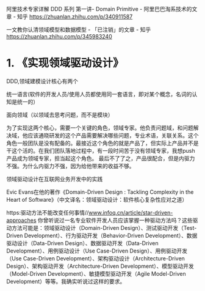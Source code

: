 

阿里技术专家详解 DDD 系列 第一讲- Domain Primitive - 阿里巴巴淘系技术的文章 - 知乎
https://zhuanlan.zhihu.com/p/340911587

一文教你认清领域模型和数据模型 - 「已注销」的文章 - 知乎
https://zhuanlan.zhihu.com/p/345983240


# 1. 《实现领域驱动设计》


DDD,领域建模设计核心有两个

统一语言(软件的开发人员/使用人员都使用同一套语言，即对某个概念，名词的认知是统一的）

面向领域（以领域去思考问题，而不是模块）


为了实现这两个核心，需要一个关键的角色，领域专家。他负责问题域，和问题解决域，他应该通晓研发的这个产品需要解决哪些问题，专业术语，关联关系。这个角色一般团队是没有配备的。最接近这个角色的就是产品了，但实际上产品并不是干这个活的。在我们团队落地过程中，有一段时间苦于没有领域专家，我想push产品成为领域专家，担当起这个角色。 最后不了了之，产品很配合，但是内驱力不强。为什么内驱力不强，因为给他带来的收益不够。

领域驱动设计在互联网业务开发中的实践


Evic Evans在他的著作《Domain-Driven Design : Tackling Complexity in the Heart of Software》（中文译名：领域驱动设计：软件核心复杂性应对之道）

https:驱动方法不能改变任何事情//www.infoq.cn/article/star-driven-approaches
你曾听说过一名专业软件开发人员应该掌握一种驱动方法吗？这些驱动方法可能是：领域驱动设计（Domain-Driven Design）、测试驱动开发（Test-Driven Development）、行为驱动开发（Behavior-Driven Development）、数据驱动设计（Data-Driven Design）、数据驱动开发（Data-Driven Development）、用例驱动设计（Use Case-Driven Design）、用例驱动开发（Use Case-Driven Development）、架构驱动设计（Architecture-Driven Design）、架构驱动开发（Architecture-Driven Development）、模型驱动开发（Model-Driven Development）、敏捷模型驱动开发（Agile Model-Driven Development）等等。我确实听说过这样的要求。




